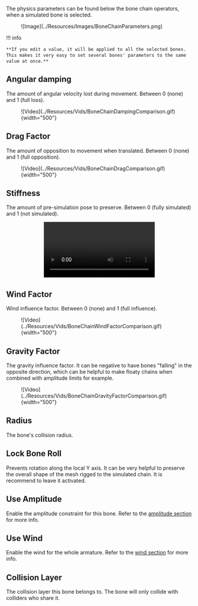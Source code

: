 The physics parameters can be found below the bone chain operators, when a simulated bone is selected.

<figure markdown>
  ![Image](../Resources/Images/BoneChainParameters.png)
</figure>

!!! info

    **If you edit a value, it will be applied to all the selected bones. This makes it very easy to set several bones' parameters to the same value at once.**

## Angular damping

The amount of angular velocity lost during movement. Between 0 (none) and 1 (full loss).

<figure markdown>
  ![Video](../Resources/Vids/BoneChainDampingComparison.gif){width="500"}
</figure>

## Drag Factor

The amount of opposition to movement when translated. Between 0 (none) and 1 (full opposition).

<figure markdown>
  ![Video](../Resources/Vids/BoneChainDragComparison.gif){width="500"}
</figure>

## Stiffness

The amount of pre-simulation pose to preserve. Between 0 (fully simulated) and 1 (not simulated).

<div align="center">
<video controls>
  <source src="../../Resources/Vids/1_3_0/StiffnessFixed.mp4" type="video/mp4">
</video>
</div>

## Wind Factor

Wind influence factor. Between 0 (none) and 1 (full influence).

<figure markdown>
  ![Video](../Resources/Vids/BoneChainWindFactorComparison.gif){width="500"}
</figure>

## Gravity Factor

The gravity influence factor. It can be negative to have bones "falling" in the opposite direction, which can be helpful to make floaty chains when combined with amplitude limits for example.

<figure markdown>
  ![Video](../Resources/Vids/BoneChainGravityFactorComparison.gif){width="500"}
</figure>

## Radius

The bone's collision radius.

## Lock Bone Roll

Prevents rotation along the local Y axis. It can be very helpful to preserve the overall shape of the mesh rigged to the simulated chain. It is recommend to leave it activated.

## Use Amplitude

Enable the amplitude constraint for this bone. Refer to the [amplitude section](./amplitude.md) for more info.

## Use Wind

Enable the wind for the whole armature. Refer to the [wind section](./wind.md) for more info.

## Collision Layer

The collision layer this bone belongs to. The bone will only collide with colliders who share it.